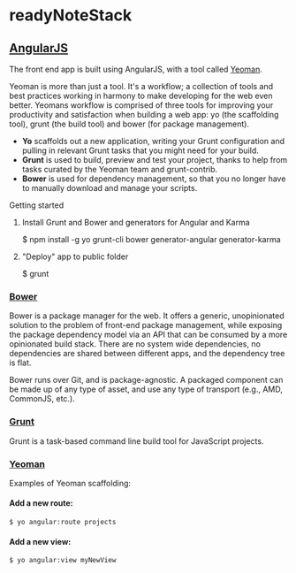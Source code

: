 # readyNoteStack







## [AngularJS](http://angularjs.org/)


The front end app is built using AngularJS, with a tool called [Yeoman](http://yeoman.io/).

Yeoman is more than just a tool. It's a workflow; a collection of tools and best practices working in harmony to make developing for the web even better.
Yeomans workflow is comprised of three tools for improving your productivity and satisfaction when building a web app: yo (the scaffolding tool), grunt (the build tool) and bower (for package management).


* **Yo** scaffolds out a new application, writing your Grunt configuration and pulling in relevant Grunt tasks that you might need for your build.
* **Grunt** is used to build, preview and test your project, thanks to help from tasks curated by the Yeoman team and grunt-contrib.
* **Bower** is used for dependency management, so that you no longer have to manually download and manage your scripts.

Getting started

1. Install Grunt and Bower and generators for Angular and Karma

    $ npm install -g yo grunt-cli bower generator-angular generator-karma

2. "Deploy" app to public folder

    $ grunt



### [Bower](http://bower.io/)
Bower is a package manager for the web. It offers a generic, unopinionated solution to the problem of front-end package management, while exposing the package dependency model via an API that can be consumed by a more opinionated build stack. There are no system wide dependencies, no dependencies are shared between different apps, and the dependency tree is flat.

Bower runs over Git, and is package-agnostic. A packaged component can be made up of any type of asset, and use any type of transport (e.g., AMD, CommonJS, etc.).

### [Grunt](http://gruntjs.com/)
Grunt is a task-based command line build tool for JavaScript projects.

### [Yeoman](http://yeoman.io/)
Examples of Yeoman scaffolding:

#### Add a new route:


    $ yo angular:route projects

#### Add a new view:

    $ yo angular:view myNewView


